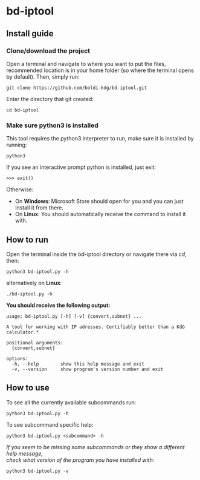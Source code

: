 # bd-iptool

## Install guide
### Clone/download the project
Open a terminal and navigate to where you want to put the files,
recommended location is in your home folder (so where the terminal opens by default).
Then, simply run:

    git clone https://github.com/boldi-kdg/bd-iptool.git

Enter the directory that git created:

    cd bd-iptool

### Make sure python3 is installed
This tool requires the python3 interpreter to run, make sure it is installed by running:

    python3

If you see an interactive prompt python is installed, just exit:

    >>> exit()

Otherwise:
- On **Windows**: Microsoft Store should open for you and you can just install it from there.  
- On **Linux**: You should automatically receive the command to install it with.  

## How to run
Open the terminal inside the bd-iptool directory or navigate there via _cd_, then:

    python3 bd-iptool.py -h

alternatively on **Linux**:

    ./bd-iptool.py -h

**You should receive the following output:**

    usage: bd-iptool.py [-h] [-v] {convert,subnet} ...
    
    A tool for working with IP adresses. Certifiably better than a KdG calculator.*
    
    positional arguments:
      {convert,subnet}
    
    options:
      -h, --help        show this help message and exit
      -v, --version     show program's version number and exit

## How to use
To see all the currently available subcommands run:

    python3 bd-iptool.py -h

To see subcommand specific help:

    python3 bd-iptool.py <subcommand> -h

_If you seem to be missing some subcommands or they show a different help message,  
check what version of the program you have installed with:_

    python3 bd-iptool.py -v

